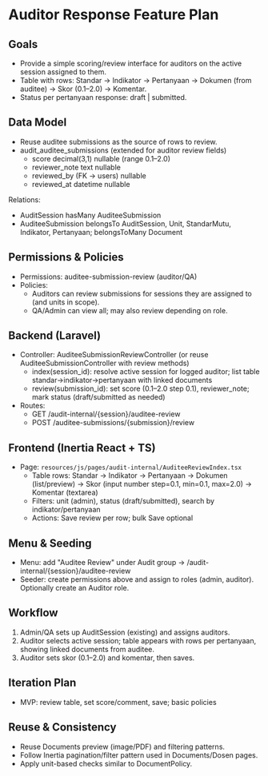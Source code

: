 # Auditor Response Feature Plan

## Goals
- Provide a simple scoring/review interface for auditors on the active session assigned to them.
- Table with rows: Standar → Indikator → Pertanyaan → Dokumen (from auditee) → Skor (0.1–2.0) → Komentar.
- Status per pertanyaan response: draft | submitted.

## Data Model
- Reuse auditee submissions as the source of rows to review.
- audit_auditee_submissions (extended for auditor review fields)
  - score decimal(3,1) nullable (range 0.1–2.0)
  - reviewer_note text nullable
  - reviewed_by (FK → users) nullable
  - reviewed_at datetime nullable

Relations:
- AuditSession hasMany AuditeeSubmission
- AuditeeSubmission belongsTo AuditSession, Unit, StandarMutu, Indikator, Pertanyaan; belongsToMany Document

## Permissions & Policies
- Permissions: auditee-submission-review (auditor/QA)
- Policies:
  - Auditors can review submissions for sessions they are assigned to (and units in scope).
  - QA/Admin can view all; may also review depending on role.

## Backend (Laravel)
- Controller: AuditeeSubmissionReviewController (or reuse AuditeeSubmissionController with review methods)
  - index(session_id): resolve active session for logged auditor; list table standar→indikator→pertanyaan with linked documents
  - review(submission_id): set score (0.1–2.0 step 0.1), reviewer_note; mark status (draft/submitted as needed)
- Routes:
  - GET /audit-internal/{session}/auditee-review
  - POST /auditee-submissions/{submission}/review

## Frontend (Inertia React + TS)
- Page: `resources/js/pages/audit-internal/AuditeeReviewIndex.tsx`
  - Table rows: Standar → Indikator → Pertanyaan → Dokumen (list/preview) → Skor (input number step=0.1, min=0.1, max=2.0) → Komentar (textarea)
  - Filters: unit (admin), status (draft/submitted), search by indikator/pertanyaan
  - Actions: Save review per row; bulk Save optional

## Menu & Seeding
- Menu: add "Auditee Review" under Audit group → /audit-internal/{session}/auditee-review
- Seeder: create permissions above and assign to roles (admin, auditor). Optionally create an Auditor role.

## Workflow
1. Admin/QA sets up AuditSession (existing) and assigns auditors.
2. Auditor selects active session; table appears with rows per pertanyaan, showing linked documents from auditee.
3. Auditor sets skor (0.1–2.0) and komentar, then saves.

## Iteration Plan
- MVP: review table, set score/comment, save; basic policies

## Reuse & Consistency
- Reuse Documents preview (image/PDF) and filtering patterns.
- Follow Inertia pagination/filter pattern used in Documents/Dosen pages.
- Apply unit-based checks similar to DocumentPolicy.
